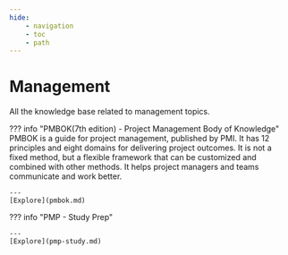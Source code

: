 ```yaml
---
hide:
    - navigation
    - toc
    - path
---
```


# Management 

All the knowledge base related to management topics.

??? info "PMBOK(7th edition) - Project Management Body of Knowledge"
    PMBOK is a guide for project management, published by PMI. It has 12 principles and eight domains for delivering project outcomes. It is not a fixed method, but a flexible framework that can be customized and combined with other methods. It helps project managers and teams communicate and work better.
    
    ---
    [Explore](pmbok.md)


??? info "PMP - Study Prep"
    
    ---
    [Explore](pmp-study.md)